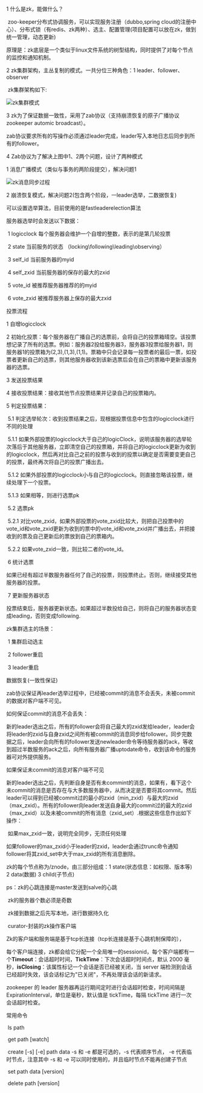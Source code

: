 1 什么是zk，能做什么？

​	zoo-keeper分布式协调服务，可以实现服务注册（dubbo,spring cloud的注册中心）、分布式锁（有redis、zk两种）、选主、配置管理(项目配置可以放在zk，做到统一管理，动态更新)

   原理是：zk底层是一个类似于linux文件系统的树型结构，同时提供了对每个节点的监控和通知机制。

2 zk集群架构，主丛复制的模式。一共分位三种角色：1 leader、follower、observer

​	zk集群架构如下:

![zk集群模式](/Users/a0003/资料/分享/图片/zk集群模式.png)

3 zk为了保证数据一致性，采用了zab协议（支持崩溃恢复的原子广播协议zookeeper automic broadcast）。

   zab协议要求所有的写操作必须通过leader完成，leader写入本地日志后同步到所有的follower。

4 Zab协议为了解决上图中1、2两个问题，设计了两种模式

1 消息广播模式（类似与事务的两阶段提交），解决问题1

![zk消息同步过程](/Users/a0003/资料/分享/图片/zk消息同步过程.png)

2 崩溃恢复模式，解决问题2(包含两个阶段，一leader选举，二数据恢复)

   可以设置选举算法，目前使用的是fastleaderelection算法

   服务器选举时会发送以下数据：

​	1 logicclock 每个服务器会维护一个自增的整数，表示的是第几轮投票

​	2 state 当前服务的状态 （locking\following\leading\observing）

​	3 self_id 当前服务器的myid

​	4 self_zxid 当前服务器的保存的最大的zxid

​	5 vote_id 被推荐服务器推荐的的myid

​	6 vote_zxid 被推荐服务器上保存的最大zxid



投票流程

1 自增logicclock

2 初始化投票：每个服务器在广播自己的选票前，会将自己的投票箱晴空。该投票想记录了所有的选票。例如：服务器2投给服务器3，服务器3投票给服务器1，则服务器1的投票箱为(2,3),(1,3),(1,1)。票箱中只会记录每一投票者的最后一票，如投票者更新自己的选票，则其他服务器收到该新选票后会在自己的票箱中更新该服务器的选票。 

3 发送投票结果

4 接收投票结果：接收其他节点投票结果并记录自己的投票箱内。

5 判定投票结果：

​	5.1 判定选举轮次：收到投票结果之后，现根据投票信息中包含的logicclock进行不同的处理

​		5.1.1 如果外部投票的logicclock大于自己的logicClock，说明该服务器的选举轮次落后于其他服务器，立即清空自己的投票箱，并将自己的logicclock更新为收到的logicclock，然后再对比自己之前的投票与收到的投票以确定是否需要变更自己的投票，最终再次将自己的投票广播出去。

​		5.1.2 如果外部投票的logicclock小与自己的logicclock。则直接忽略该投票，继续处理下一个投票。

​		5.1.3 如果相等，则进行选票pk

​	5.2 选票pk

​		5.2.1 对比vote_zxid，如果外部投票的vote_zxid比较大，则把自己投票中的vote_id和vote_zxid更新为收到的票中的vote_id和vote_zxid并广播出去，并把接收到的票及自己更新后的票放到自己的票箱内。

​		5.2.2 如果vote_zxid一致，则比较二者的vote_id。

​	6 统计选票

​		如果已经有超过半数服务器任何了自己的投票，则投票终止。否则，继续接受其他服务器的投票。

​	7 更新服务器状态

​		投票结束后，服务器更新状态。如果超过半数投给自己，则将自己的服务器状态变成leading，否则变成following.



zk集群选主的场景：

​	1 集群启动选主

​	2 follower重启

​	3 leader重启



数据恢复(一致性保证)

zab协议保证再leader选举过程中，已经被commit的消息不会丢失，未被commit的数据对客户端不可见。	

如何保证commit的消息不会丢失：

​	新的leader选出之后，所有的follower会将自己最大的zxid发给leader，leader会将leader的zxid与自身zxid之间所有被commit的消息同步给follower。同步完数据之后，leader会向所有的follower发送newleader命令等待服务器的ack，等收到超过半数服务的ack之后，向所有服务器广播uptodate命令，收到该命令的服务器可对外提供服务。

如果保证未commit的消息对客户端不可见

​	新的leader选出之后，先判断自身是否有未commint的消息，如果有，看下这个未commit的消息是否存在与大多数服务器中，从而决定是否要将其commit。然后leader可以得到已经被commit过的最小的zxid（min_zxid）与最大的zxid（max_zxid）。所有的follower向leader发送自身最大的commit过的最大的zxid（max_zxid）以及未被commit的所有消息（zxid_set）.根据这些信息作出如下操作：

​	如果max_zxid一致，说明完全同步，无须任何处理

​	如果follower的max_zxid小于leader的zxid，leader会通过trunc命令通知follower将其zxid_set中大于max_zxid的所有消息删除。



zk的每个节点称为/znode，由三部分组成：1 state(状态信息：如权限、版本等) 2 data(数据) 3 child(子节点)

ps：zk的心跳连接是master发送到salve的心跳

​	zk的服务器个数必须是奇数

​	zk接到数据之后先写本地，进行数据持久化

​	curator-封装的zk操作客户端



Zk的客户端和服务端是基于tcp长连接（tcp长连接是基于心跳机制保障的），

每个客户端连接，zk都会给它分配一个全局唯一的sessionid，每个客户端都有一个**Timeout**：会话超时时间，**TickTime**：下次会话超时时间点，默认 2000 毫秒，**isClosing**：该属性标记一个会话是否已经被关闭，当 server 端检测到会话已经超时失效，该会话标记为"已关闭"，不再处理该会话的新请求。

zookeeper 的 leader 服务器再运行期间定时进行会话超时检查，时间间隔是 ExpirationInterval，单位是毫秒，默认值是 tickTime，每隔 tickTime 进行一次会话超时检查。

常用命令

​	ls path

​	get path [watch]

​	create [-s] [-e] path data        -s 和 -e 都是可选的，-s 代表顺序节点， -e 代表临时节点，注意其中 -s 和 -e 可以同时使用的，并且临时节点不能再创建子节点

​	set path data [version]

​	delete path [version]